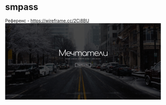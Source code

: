 # smpass
Референс - https://wireframe.cc/2Ci8BU
![Image alt](https://github.com/worksergeysokulsky/thedreamers-sm/blob/master/met.png)
